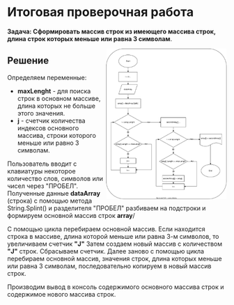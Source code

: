 # Итоговая проверочная работа

**Задача: Сформировать массив строк из имеющего массива строк, длина строк которых меньше или равна 3 символам**.

<img src=".//IMG/block_diagram.svg " width="55%" align="right"> 

## Решение

Определяем переменные:
 * **maxLenght** - для поиска строк в основном массиве, длина которых не больше этого значения.
 * **j** - счетчик количества индексов основного массива, строки которого меньше или равно 3 символам.

Пользователь вводит с клавиатуры некоторое количество слов, символов или чисел через "ПРОБЕЛ".
Полученные данные **dataArray** (строка) с помощью метода String.Splint() и разделителя "ПРОБЕЛ" 
разбиваем на подстроки и формируем основной массив строк **array**/

C помощью цикла перебираем основной массив. Если находится строка в массиве, длина которой меньше или равна 3-м символов, то увеличиваем счетчик **"J"**
Затем создаем новый массив с количеством **"J"** строк. Сбрасываем счетчик.
Далее заново с помощью цикла перебираем основной массив, значения строк, длина которых меньше или равна 3 символам, последовательно копируем в новый массив строк.

Производим вывод в консоль содержимого основного массива строк и содержимое нового массива строк.
